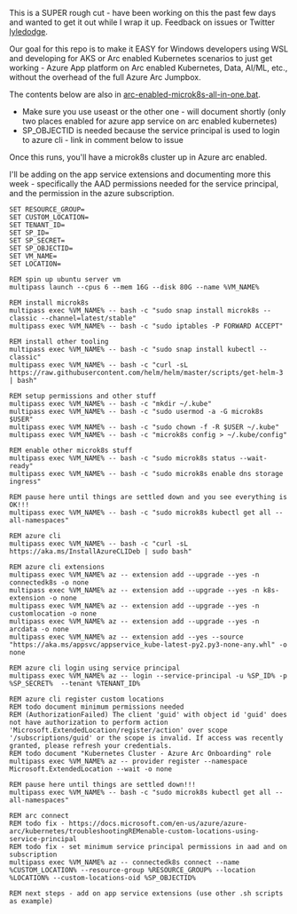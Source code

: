 This is a SUPER rough cut - have been working on this the past few days and wanted to get it out while I wrap it up. Feedback on issues or Twitter [lyledodge](https://twitter.com/lyledodge).

Our goal for this repo is to make it EASY for Windows developers using WSL and developing for AKS or Arc enabled Kubernetes scenarios to just get working - Azure App platform on Arc enabled Kubernetes, Data, AI/ML, etc., without the overhead of the full Azure Arc Jumpbox.

The contents below are also in [arc-enabled-microk8s-all-in-one.bat](scripts/arc-enabled-microk8s-all-in-one.bat).

- Make sure you use useast or the other one - will document shortly (only two places enabled for azure app service on arc enabled kubernetes)
- SP_OBJECTID is needed because the service principal is used to login to azure cli - link in comment below to issue

Once this runs, you'll have a microk8s cluster up in Azure arc enabled.

I'll be adding on the app service extensions and documenting more this week - specifically the AAD permissions needed for the service principal, and the permission in the azure subscription.

```dos
SET RESOURCE_GROUP=
SET CUSTOM_LOCATION=
SET TENANT_ID=
SET SP_ID=
SET SP_SECRET=
SET SP_OBJECTID=
SET VM_NAME=
SET LOCATION=

REM spin up ubuntu server vm
multipass launch --cpus 6 --mem 16G --disk 80G --name %VM_NAME%

REM install microk8s
multipass exec %VM_NAME% -- bash -c "sudo snap install microk8s --classic --channel=latest/stable"
multipass exec %VM_NAME% -- bash -c "sudo iptables -P FORWARD ACCEPT"

REM install other tooling
multipass exec %VM_NAME% -- bash -c "sudo snap install kubectl --classic"
multipass exec %VM_NAME% -- bash -c "curl -sL https://raw.githubusercontent.com/helm/helm/master/scripts/get-helm-3 | bash"

REM setup permissions and other stuff
multipass exec %VM_NAME% -- bash -c "mkdir ~/.kube"
multipass exec %VM_NAME% -- bash -c "sudo usermod -a -G microk8s $USER"
multipass exec %VM_NAME% -- bash -c "sudo chown -f -R $USER ~/.kube"
multipass exec %VM_NAME% -- bash -c "microk8s config > ~/.kube/config"

REM enable other microk8s stuff
multipass exec %VM_NAME% -- bash -c "sudo microk8s status --wait-ready"
multipass exec %VM_NAME% -- bash -c "sudo microk8s enable dns storage ingress"

REM pause here until things are settled down and you see everything is OK!!!
multipass exec %VM_NAME% -- bash -c "sudo microk8s kubectl get all --all-namespaces"

REM azure cli
multipass exec %VM_NAME% -- bash -c "curl -sL https://aka.ms/InstallAzureCLIDeb | sudo bash"

REM azure cli extensions
multipass exec %VM_NAME% az -- extension add --upgrade --yes -n connectedk8s -o none
multipass exec %VM_NAME% az -- extension add --upgrade --yes -n k8s-extension -o none
multipass exec %VM_NAME% az -- extension add --upgrade --yes -n customlocation -o none
multipass exec %VM_NAME% az -- extension add --upgrade --yes -n arcdata -o none
multipass exec %VM_NAME% az -- extension add --yes --source "https://aka.ms/appsvc/appservice_kube-latest-py2.py3-none-any.whl" -o none

REM azure cli login using service principal
multipass exec %VM_NAME% az -- login --service-principal -u %SP_ID% -p %SP_SECRET%  --tenant %TENANT_ID%

REM azure cli register custom locations
REM todo document minimum permissions needed
REM (AuthorizationFailed) The client 'guid' with object id 'guid' does not have authorization to perform action 'Microsoft.ExtendedLocation/register/action' over scope '/subscriptions/guid' or the scope is invalid. If access was recently granted, please refresh your credentials.
REM todo document "Kubernetes Cluster - Azure Arc Onboarding" role
multipass exec %VM_NAME% az -- provider register --namespace Microsoft.ExtendedLocation --wait -o none

REM pause here until things are settled down!!!
multipass exec %VM_NAME% -- bash -c "sudo microk8s kubectl get all --all-namespaces"

REM arc connect
REM todo fix - https://docs.microsoft.com/en-us/azure/azure-arc/kubernetes/troubleshootingREMenable-custom-locations-using-service-principal
REM todo fix - set minimum service principal permissions in aad and on subscription
multipass exec %VM_NAME% az -- connectedk8s connect --name %CUSTOM_LOCATION% --resource-group %RESOURCE_GROUP% --location %LOCATION% --custom-locations-oid %SP_OBJECTID%

REM next steps - add on app service extensions (use other .sh scripts as example)

```
